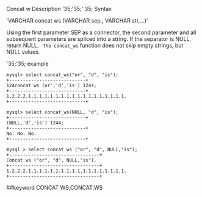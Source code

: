 Concat w
Description
'35;'35;' 35; Syntax

'VARCHAR concat ws (VARCHAR sep., VARCHAR str,...)'


Using the first parameter SEP as a connector, the second parameter and all subsequent parameters are spliced into a string.
If the separator is NULL, return NULL.
` The concat_ws` function does not skip empty strings, but NULL values.

'35;'35; example

```
mysql> select concat_ws("or", "d", "is");
+----------------------------+
124concat ws (or','d','is') 124s;
+----------------------------+
1.2.2.2.1.1.1.1.1.1.1.1.1.1.1.1.1.1.1.1.1.1.
+----------------------------+

mysql> select concat_ws(NULL, "d", "is");
+----------------------------+
(NULL,'d','is') 1244;
+----------------------------+
No. No. No.
+----------------------------+

mysql > select concat ws ("or", "d", NULL,"is");
+---------------------------------+
Concat ws ("or", "d", NULL,"is").
+---------------------------------+
1.2.2.2.1.1.1.1.1.1.1.1.1.1.1.1.1.1.1.1.1.1.
+---------------------------------+
```
##keyword
CONCAT WS,CONCAT,WS
